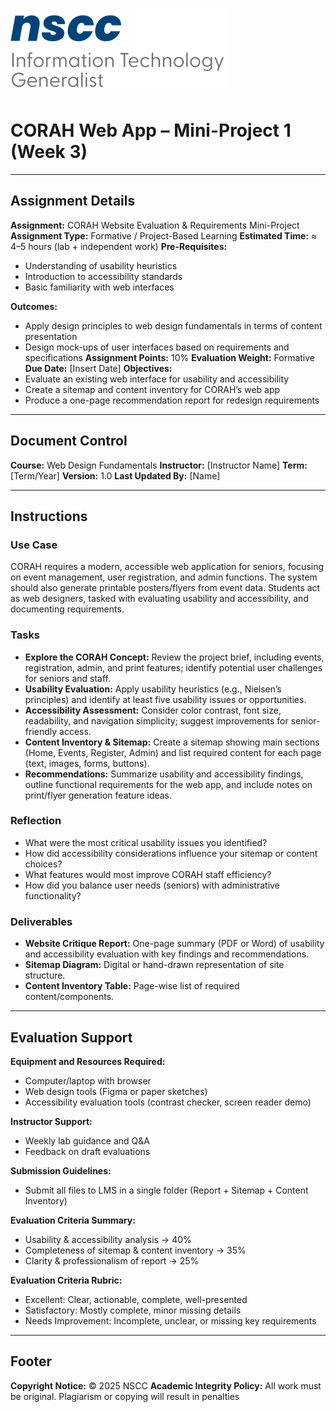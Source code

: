 ![alt text](image.png)

# **CORAH Web App – Mini-Project 1 (Week 3)**

---

## Assignment Details

**Assignment:** CORAH Website Evaluation & Requirements Mini-Project
**Assignment Type:** Formative / Project-Based Learning
**Estimated Time:** ≈ 4–5 hours (lab + independent work)
**Pre-Requisites:**

* Understanding of usability heuristics
* Introduction to accessibility standards
* Basic familiarity with web interfaces

**Outcomes:**
* Apply design principles to web design fundamentals in terms of content presentation
* Design mock-ups of user interfaces based on requirements and specifications
  **Assignment Points:** 10%
  **Evaluation Weight:** Formative
  **Due Date:** [Insert Date]
  **Objectives:**
* Evaluate an existing web interface for usability and accessibility
* Create a sitemap and content inventory for CORAH’s web app
* Produce a one-page recommendation report for redesign requirements

---

## Document Control

**Course:** Web Design Fundamentals
**Instructor:** [Instructor Name]
**Term:** [Term/Year]
**Version:** 1.0
**Last Updated By:** [Name]

---

## Instructions

### Use Case

CORAH requires a modern, accessible web application for seniors, focusing on event management, user registration, and admin functions. The system should also generate printable posters/flyers from event data. Students act as web designers, tasked with evaluating usability and accessibility, and documenting requirements.

### Tasks

* **Explore the CORAH Concept:** Review the project brief, including events, registration, admin, and print features; identify potential user challenges for seniors and staff.
* **Usability Evaluation:** Apply usability heuristics (e.g., Nielsen’s principles) and identify at least five usability issues or opportunities.
* **Accessibility Assessment:** Consider color contrast, font size, readability, and navigation simplicity; suggest improvements for senior-friendly access.
* **Content Inventory & Sitemap:** Create a sitemap showing main sections (Home, Events, Register, Admin) and list required content for each page (text, images, forms, buttons).
* **Recommendations:** Summarize usability and accessibility findings, outline functional requirements for the web app, and include notes on print/flyer generation feature ideas.

### Reflection

* What were the most critical usability issues you identified?
* How did accessibility considerations influence your sitemap or content choices?
* What features would most improve CORAH staff efficiency?
* How did you balance user needs (seniors) with administrative functionality?

### Deliverables

* **Website Critique Report:** One-page summary (PDF or Word) of usability and accessibility evaluation with key findings and recommendations.
* **Sitemap Diagram:** Digital or hand-drawn representation of site structure.
* **Content Inventory Table:** Page-wise list of required content/components.

---

## Evaluation Support

**Equipment and Resources Required:**

* Computer/laptop with browser
* Web design tools (Figma or paper sketches)
* Accessibility evaluation tools (contrast checker, screen reader demo)

**Instructor Support:**

* Weekly lab guidance and Q&A
* Feedback on draft evaluations

**Submission Guidelines:**

* Submit all files to LMS in a single folder (Report + Sitemap + Content Inventory)

**Evaluation Criteria Summary:**

* Usability & accessibility analysis → 40%
* Completeness of sitemap & content inventory → 35%
* Clarity & professionalism of report → 25%

**Evaluation Criteria Rubric:**

* Excellent: Clear, actionable, complete, well-presented
* Satisfactory: Mostly complete, minor missing details
* Needs Improvement: Incomplete, unclear, or missing key requirements

---

## Footer

**Copyright Notice:** © 2025 NSCC
**Academic Integrity Policy:** All work must be original. Plagiarism or copying will result in penalties

